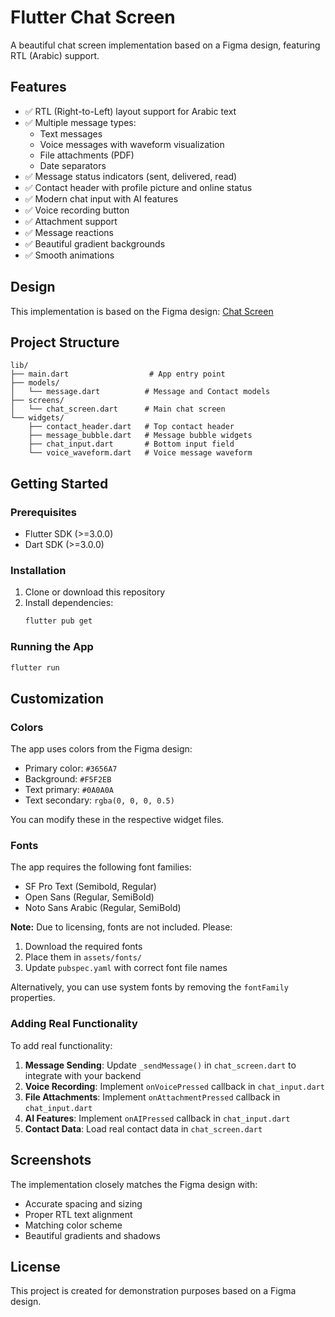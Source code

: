 # Flutter Chat Screen

A beautiful chat screen implementation based on a Figma design, featuring RTL (Arabic) support.

## Features

- ✅ RTL (Right-to-Left) layout support for Arabic text
- ✅ Multiple message types:
  - Text messages
  - Voice messages with waveform visualization
  - File attachments (PDF)
  - Date separators
- ✅ Message status indicators (sent, delivered, read)
- ✅ Contact header with profile picture and online status
- ✅ Modern chat input with AI features
- ✅ Voice recording button
- ✅ Attachment support
- ✅ Message reactions
- ✅ Beautiful gradient backgrounds
- ✅ Smooth animations

## Design

This implementation is based on the Figma design: [Chat Screen](https://www.figma.com/design/VNE96QDRM5ak9dfc7dd4cz/sirr-mcp-testing?node-id=3-2987)

## Project Structure

```
lib/
├── main.dart                  # App entry point
├── models/
│   └── message.dart          # Message and Contact models
├── screens/
│   └── chat_screen.dart      # Main chat screen
└── widgets/
    ├── contact_header.dart   # Top contact header
    ├── message_bubble.dart   # Message bubble widgets
    ├── chat_input.dart       # Bottom input field
    └── voice_waveform.dart   # Voice message waveform
```

## Getting Started

### Prerequisites

- Flutter SDK (>=3.0.0)
- Dart SDK (>=3.0.0)

### Installation

1. Clone or download this repository
2. Install dependencies:
   ```bash
   flutter pub get
   ```

### Running the App

```bash
flutter run
```

## Customization

### Colors

The app uses colors from the Figma design:
- Primary color: `#3656A7`
- Background: `#F5F2EB`
- Text primary: `#0A0A0A`
- Text secondary: `rgba(0, 0, 0, 0.5)`

You can modify these in the respective widget files.

### Fonts

The app requires the following font families:
- SF Pro Text (Semibold, Regular)
- Open Sans (Regular, SemiBold)
- Noto Sans Arabic (Regular, SemiBold)

**Note:** Due to licensing, fonts are not included. Please:
1. Download the required fonts
2. Place them in `assets/fonts/`
3. Update `pubspec.yaml` with correct font file names

Alternatively, you can use system fonts by removing the `fontFamily` properties.

### Adding Real Functionality

To add real functionality:

1. **Message Sending**: Update `_sendMessage()` in `chat_screen.dart` to integrate with your backend
2. **Voice Recording**: Implement `onVoicePressed` callback in `chat_input.dart`
3. **File Attachments**: Implement `onAttachmentPressed` callback in `chat_input.dart`
4. **AI Features**: Implement `onAIPressed` callback in `chat_input.dart`
5. **Contact Data**: Load real contact data in `chat_screen.dart`

## Screenshots

The implementation closely matches the Figma design with:
- Accurate spacing and sizing
- Proper RTL text alignment
- Matching color scheme
- Beautiful gradients and shadows

## License

This project is created for demonstration purposes based on a Figma design.

